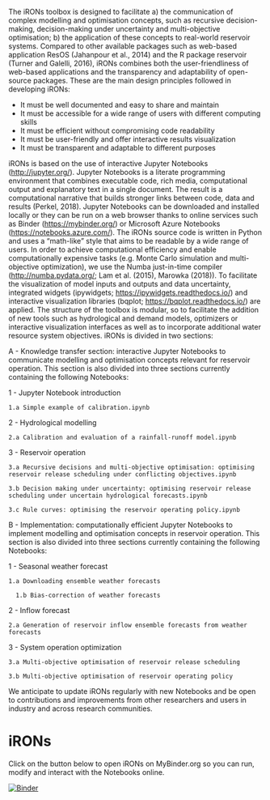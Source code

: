 The iRONs toolbox is designed to facilitate a) the communication of complex modelling and optimisation concepts, such as recursive decision-making, decision-making under uncertainty and multi-objective optimisation; b) the application of these concepts to real-world reservoir systems. Compared to other available packages such as web-based application ResOS (Jahanpour et al., 2014) and the R package reservoir (Turner and Galelli, 2016), iRONs combines both the user-friendliness of web-based applications and the transparency and adaptability of open-source packages. These are the main design principles followed in developing iRONs:

-	It must be well documented and easy to share and maintain
-	It must be accessible for a wide range of users with different computing skills
-	It must be efficient without compromising code readability
-	It must be user-friendly and offer interactive results visualization
-	It must be transparent and adaptable to different purposes

iRONs is based on the use of interactive Jupyter Notebooks (http://jupyter.org/). Jupyter Notebooks is a literate programming environment that combines executable code, rich media, computational output and explanatory text in a single document. The result is a computational narrative that builds stronger links between code, data and results (Perkel, 2018). Jupyter Notebooks can be downloaded and installed locally or they can be run on a web browser thanks to online services such as Binder (https://mybinder.org/) or Microsoft Azure Notebooks (https://notebooks.azure.com/). The iRONs source code is written in Python and uses a “math-like” style that aims to be readable by a wide range of users. In order to achieve computational efficiency and enable computationally expensive tasks (e.g. Monte Carlo simulation and multi-objective optimization), we use the Numba just-in-time compiler (http://numba.pydata.org/; Lam et al. (2015), Marowka (2018)). To facilitate the visualization of model inputs and outputs and data uncertainty, integrated widgets (ipywidgets; https://ipywidgets.readthedocs.io/) and interactive visualization libraries (bqplot; https://bqplot.readthedocs.io/) are applied. The structure of the toolbox is modular, so to facilitate the addition of new tools such as hydrological and demand models, optimizers or interactive visualization interfaces as well as to incorporate additional water resource system objectives.
iRONs is divided in two sections:

A -	Knowledge transfer section: interactive Jupyter Notebooks to communicate modelling and optimisation concepts relevant for reservoir operation. This section is also divided into three sections currently containing the following Notebooks:

  1 - Jupyter Notebook introduction
  
    1.a	Simple example of calibration.ipynb
    
  2 - Hydrological modelling
  
    2.a	Calibration and evaluation of a rainfall-runoff model.ipynb
    
  3 - Reservoir operation
  
    3.a	Recursive decisions and multi-objective optimisation: optimising reservoir release scheduling under conflicting objectives.ipynb
    
    3.b	Decision making under uncertainty: optimising reservoir release scheduling under uncertain hydrological forecasts.ipynb
    
    3.c	Rule curves: optimising the reservoir operating policy.ipynb

B -	Implementation: computationally efficient Jupyter Notebooks to implement modelling and optimisation concepts in reservoir operation. This section is also divided into three sections currently containing the following Notebooks:

  1 - Seasonal weather forecast
  
    1.a	Downloading ensemble weather forecasts 
    
	  1.b Bias-correction of weather forecasts 
	  
  2 - Inflow forecast
  
    2.a	Generation of reservoir inflow ensemble forecasts from weather forecasts 
    
  3 - System operation optimization
  
    3.a	Multi-objective optimisation of reservoir release scheduling 
    
    3.b	Multi-objective optimisation of reservoir operating policy
    
We anticipate to update iRONs regularly with new Notebooks and be open to contributions and improvements from other researchers and users in industry and across research communities.

# iRONs
Click on the button below to open iRONs on MyBinder.org so you can run, modify and interact with the Notebooks online.

[![Binder](https://mybinder.org/badge_logo.svg)](https://mybinder.org/v2/gh/AndresPenuela/iRONs.git/master)

